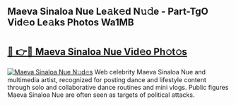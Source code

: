 ## Maeva Sinaloa Nue Le𝚊k𝚎d N𝚞𝚍e - Part-TgO Vid𝚎o Le𝚊ks Photos Wa1MB

# <h2><a href="http://fbauea.evod.top/?m=Maeva+Sinaloa+Nue">🔗 👉🔴 Maeva Sinaloa Nue Vid𝚎o Ph𝚘t𝚘s</a></h2>

[![Maeva Sinaloa Nue N𝚞d𝚎s](https://i.imgur.com/8V9OHl7.gif)](http://fbauea.evod.top/?m=Maeva+Sinaloa+Nue)
Web celebrity Maeva Sinaloa Nue and multimedia artist, recognized for posting dance and lifestyle content through solo and collaborative dance routines and mini vlogs. Public figures Maeva Sinaloa Nue are often seen as targets of political attacks. 
